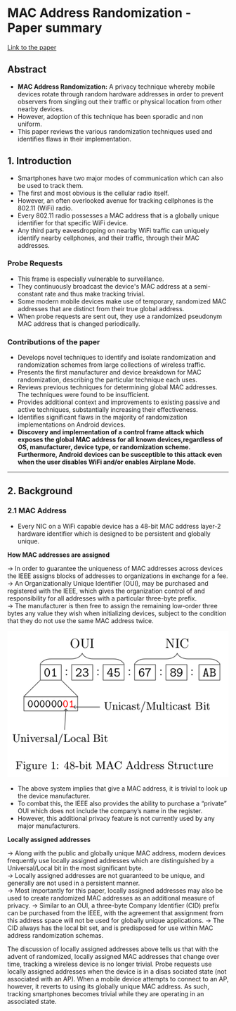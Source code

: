 # MAC Address Randomization - Paper summary

[Link to the paper](https://arxiv.org/abs/1703.02874)

## Abstract

* __MAC Address Randomization:__  A privacy technique whereby mobile devices rotate through random hardware addresses in order to prevent observers from singling out their traffic or physical location from other nearby devices.
* However, adoption of this technique has been sporadic and non uniform.
* This paper reviews the various randomization techniques used and identifies flaws in their implementation.

## 1. Introduction

* Smartphones have two major modes of communication which can also be used to track them.
* The first and most obvious is the cellular radio itself.
* However, an often overlooked  avenue for tracking cellphones is the 802.11 (WiFi) radio.
* Every 802.11 radio possesses a MAC address that is a globally unique identifier for that specific WiFi device.
* Any third party eavesdropping on nearby WiFi traffic can uniquely identify nearby cellphones, and their traffic, through
their MAC addresses.

### Probe Requests

* This frame is especially vulnerable to surveillance.
* They continuously broadcast the device's MAC address at a semi-constant rate and thus make tracking trivial.
* Some modern mobile devices make use of temporary, randomized MAC addresses that are distinct from their true global address.
* When probe requests are sent out, they use a randomized pseudonym MAC address that is changed periodically.

### Contributions of the paper

* Develops novel techniques to identify and isolate randomization and randomization schemes from large collections of wireless traffic.
* Presents the first manufacturer and device breakdown for MAC randomization, describing the particular technique each uses.
* Reviews previous techniques for determining global MAC addresses. The techniques were found to be insufficient.
* Provides additional context and improvements to existing passive and active techniques, substantially increasing their
effectiveness.
* Identifies significant flaws in the majority of randomization implementations on Android devices.
* __Discovery and implementation of a control frame attack which exposes the global MAC address for all known devices,regardless of OS, manufacturer, device type, or randomization scheme. Furthermore, Android devices can be susceptible to this attack even when the user disables WiFi and/or enables Airplane Mode.__

---

## 2. Background

### 2.1 MAC Address

* Every NIC on a WiFi capable device has a 48-bit MAC address layer-2 hardware identifier which is designed to be persistent and globally unique.

__How MAC addresses are assigned__

&rarr; In order to guarantee the uniqueness of MAC addresses across devices the IEEE assigns blocks of addresses to organizations in exchange for a fee. <br>
&rarr; An Organizationally Unique Identifier (OUI), may be purchased and registered with the IEEE, which gives the organization control of and responsibility for all addresses with a particular three-byte prefix.<br>
&rarr; The manufacturer is then free to assign the remaining low-order three bytes any value they wish when initializing devices, subject to the condition that they do not use the same MAC address twice.<br>

![MAC address](MAC.png)

* The above system implies that give a MAC address, it is trivial to look up the device manufacturer.
* To combat this, the IEEE also provides the ability to purchase a “private” OUI which does not include the company’s name in the register.
* However, this additional privacy feature is not currently used by any major manufacturers.

__Locally assigned addresses__

&rarr; Along with the public and globally unique MAC address, modern devices frequently use locally assigned addresses which are distinguished by a Universal/Local bit in the most significant byte.<br>
&rarr; Locally assigned addresses are not guaranteed to be unique, and generally are not used in a persistent manner.<br>
&rarr; Most importantly for this paper, locally assigned addresses may also be used to create randomized MAC addresses as an additional measure of privacy.
&rarr; Similar to an OUI, a three-byte Company Identifier (CID) prefix can be purchased from the IEEE, with the agreement that assignment from this address space will not be used for globally unique applications.
&rarr; The CID always has the local bit set, and is predisposed for use within MAC address randomization schemas.

The discussion of locally assigned addresses above tells us that with the advent of randomized, locally assigned
MAC addresses that change over time, tracking a wireless device is no longer trivial. Probe requests use locally assigned addresses when the device is in a disas sociated state (not associated with an AP). When a mobile device attempts to connect to an AP, however, it reverts to using its globally unique MAC address. As such, tracking smartphones becomes trivial while
they are operating in an associated state.